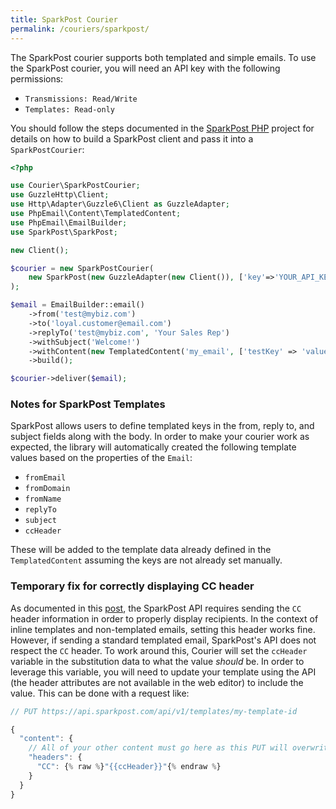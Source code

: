 ```yaml
---
title: SparkPost Courier
permalink: /couriers/sparkpost/
---
```


The SparkPost courier supports both templated and simple emails. To use the SparkPost courier, you will need an API key with the following permissions:

* `Transmissions: Read/Write`
* `Templates: Read-only`

You should follow the steps documented in the [SparkPost PHP](https://github.com/SparkPost/php-sparkpost) project for details on how to build a SparkPost client and pass it into a `SparkPostCourier`:

```php
<?php

use Courier\SparkPostCourier;
use GuzzleHttp\Client;
use Http\Adapter\Guzzle6\Client as GuzzleAdapter;
use PhpEmail\Content\TemplatedContent;
use PhpEmail\EmailBuilder;
use SparkPost\SparkPost;

new Client();

$courier = new SparkPostCourier(
    new SparkPost(new GuzzleAdapter(new Client()), ['key'=>'YOUR_API_KEY'])
);

$email = EmailBuilder::email()
    ->from('test@mybiz.com')
    ->to('loyal.customer@email.com')
    ->replyTo('test@mybiz.com', 'Your Sales Rep')
    ->withSubject('Welcome!')
    ->withContent(new TemplatedContent('my_email', ['testKey' => 'value']))
    ->build();

$courier->deliver($email);
```

### Notes for SparkPost Templates

SparkPost allows users to define templated keys in the from, reply to, and subject fields along with the body. In order to make your courier work as expected, the library will automatically created the following template values based on the properties of the `Email`:

* `fromEmail`
* `fromDomain`
* `fromName`
* `replyTo`
* `subject`
* `ccHeader`

These will be added to the template data already defined in the `TemplatedContent` assuming the keys are not already set manually.

### Temporary fix for correctly displaying CC header

As documented in this [post](https://www.sparkpost.com/docs/faq/cc-bcc-with-rest-api/), the SparkPost API requires sending the `CC` header information in order to properly display recipients. In the context of inline templates and non-templated emails, setting this header works fine. However, if sending a standard templated email, SparkPost's API does not respect the `CC` header. To work around this, Courier will set the `ccHeader` variable in the substitution data to what the value _should_ be. In order to leverage this variable, you will need to update your template using the API (the header attributes are not available in the web editor) to include the value. This can be done with a request like:

```javascript
// PUT https://api.sparkpost.com/api/v1/templates/my-template-id

{
  "content": {
    // All of your other content must go here as this PUT will overwrite all other content
    "headers": {
      "CC": {% raw %}"{{ccHeader}}"{% endraw %}
    }
  }
}

```

